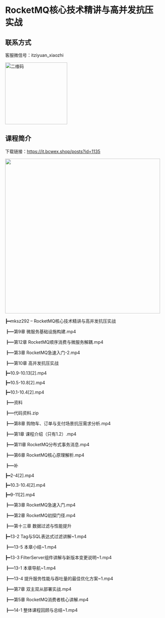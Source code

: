 # RocketMQ核心技术精讲与高并发抗压实战

## 联系方式

客服微信号：itziyuan_xiaozhi

<img src="https://ziyuanyun.oss-cn-guangzhou.aliyuncs.com/common/20240614073449/666b82192834a.jpg" width="200" height="200" alt="二维码">

## 课程简介

下载链接：https://it.bcwex.shop/posts?id=1135

<img src="https://ziyuanyun.oss-cn-guangzhou.aliyuncs.com/yun/20240515153622/664465f650adf.jpg" width="500" alt="">

  ┣━mksz292 &#8211; RocketMQ核心技术精讲与高并发抗压实战

 ┣━第9章 微服务基础设施构建.mp4

 ┣━第12章 RocketMQ顺序消费与微服务解耦.mp4

 ┣━第3章 RocketMQ急速入门-2.mp4

 ┣━第10章 高并发抗压实战

 ┣━10.9-10.13[2].mp4

 ┣━10.5-10.8[2].mp4

 ┣━10.1-10.4[2].mp4

 ┣━资料

 ┣━代码资料.zip

 ┣━第8章 购物车、订单与支付场景抗压需求分析.mp4

 ┣━第1章 课程介绍（只有1.2）.mp4

 ┣━第11章 RocketMQ分布式事务消息.mp4

 ┣━第6章 RocketMQ核心原理解析.mp4

 ┣━补

 ┣━2-4[2].mp4

 ┣━10.3-10.4[2].mp4

 ┣━9-11[2].mp4

 ┣━第3章 RocketMQ急速入门.mp4

 ┣━第2章 RocketMQ初探门径.mp4

 ┣━第十三章 数据过滤与性能提升

 ┣━13-2 Tag与SQL表达式过滤讲解~1.mp4

 ┣━13-5 本章小结~1.mp4

 ┣━13-3 FilterServer组件讲解与新版本变更说明~1.mp4

 ┣━13-1 本章导航~1.mp4

 ┣━13-4 提升服务性能与吞吐量的最佳优化方案~1.mp4

 ┣━第7章 双主双从部署实战.mp4

 ┣━第5章 RocketMQ消费者核心讲解.mp4

 ┣━14-1 整体课程回顾与总结~1.mp4

  